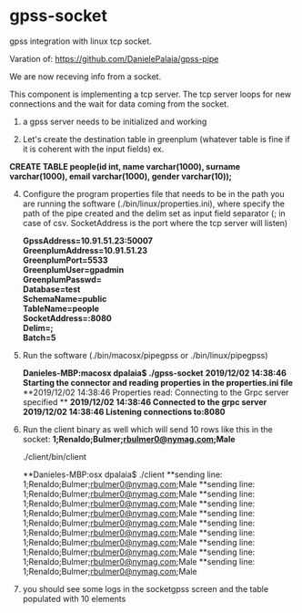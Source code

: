 # gpss-socket

gpss integration with linux tcp socket.

Varation of:
https://github.com/DanielePalaia/gpss-pipe

We are now receving info from a socket.

This component is implementing a tcp server. The tcp server loops for new connections and the wait for data coming from the socket. </br>

1) a gpss server needs to be initialized and working </br>

3) Let's create the destination table in greenplum (whatever table is fine if it is coherent with the input fields) ex. </br>

**CREATE TABLE people(id int, name varchar(1000), surname varchar(1000), email varchar(1000), gender varchar(10));** </br>

4) Configure the program properties file that needs to be in the path you are running the software (./bin/linux/properties.ini), where specify the path of the pipe created and the delim set as input field separator (; in case of csv. SocketAddress is the port where the tcp server will listen) </br>

   **GpssAddress=10.91.51.23:50007</br>**
   **GreenplumAddress=10.91.51.23</br>**
   **GreenplumPort=5533</br>**
   **GreenplumUser=gpadmin</br>**
   **GreenplumPasswd=</br>**
   **Database=test</br>**
   **SchemaName=public</br>**
   **TableName=people</br>**
   **SocketAddress=:8080</br>**
   **Delim=;</br>**
   **Batch=5</br>**

5) Run the software (./bin/macosx/pipegpss or ./bin/linux/pipegpss) </br>

   **Danieles-MBP:macosx dpalaia$ ./gpss-socket**
   **2019/12/02 14:38:46 Starting the connector and reading properties in the properties.ini file**
   **2019/12/02 14:38:46 Properties read: Connecting to the Grpc server specified  **
   **2019/12/02 14:38:46 Connected to the grpc server**
   **2019/12/02 14:38:46 Listening connections to:8080**

6) Run the client binary as well which will send 10 rows like this in the socket:
   **1;Renaldo;Bulmer;rbulmer0@nymag.com;Male**

   ./client/bin/client
   
   **Danieles-MBP:osx dpalaia$ ./client
   **sending line: 1;Renaldo;Bulmer;rbulmer0@nymag.com;Male
   **sending line: 1;Renaldo;Bulmer;rbulmer0@nymag.com;Male
   **sending line: 1;Renaldo;Bulmer;rbulmer0@nymag.com;Male
   **sending line: 1;Renaldo;Bulmer;rbulmer0@nymag.com;Male
   **sending line: 1;Renaldo;Bulmer;rbulmer0@nymag.com;Male
   **sending line: 1;Renaldo;Bulmer;rbulmer0@nymag.com;Male
   **sending line: 1;Renaldo;Bulmer;rbulmer0@nymag.com;Male
   **sending line: 1;Renaldo;Bulmer;rbulmer0@nymag.com;Male
   **sending line: 1;Renaldo;Bulmer;rbulmer0@nymag.com;Male
   **sending line: 1;Renaldo;Bulmer;rbulmer0@nymag.com;Male
  

7) you should see some logs in the socketgpss screen and the table populated with 10 elements </br>
